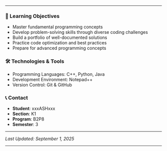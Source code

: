 ***
### 🎯 Learning Objectives
- Master fundamental programming concepts
- Develop problem-solving skills through diverse coding challenges
- Build a portfolio of well-documented solutions
- Practice code optimization and best practices
- Prepare for advanced programming concepts

### 🛠️ Technologies & Tools
- Programming Languages: C++, Python, Java
- Development Environment: Notepad++
- Version Control: Git & GitHub

### 📞 Contact
- **Student**: xxxASHxxx
- **Section**: K1
- **Program**: B2P8
- **Semester**: 3

***
*Last Updated: September 1, 2025*  

***

